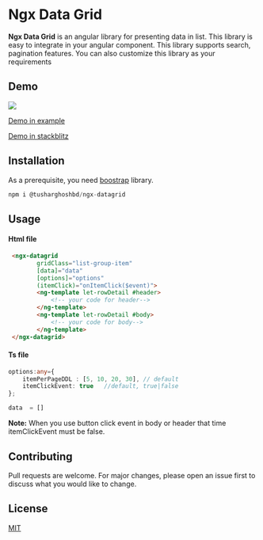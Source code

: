 # Ngx Data Grid

**Ngx Data Grid** is an angular library for presenting data in list. This library is easy to integrate in your angular component. This library supports search, pagination features. You can also customize this library as your requirements

## Demo
![](https://media1.giphy.com/media/PjOmTZRwIyGCH8jzvI/giphy.gif)

[Demo in example](https://tusharghoshbd.github.io/ngx-datagrid/)

[Demo in stackblitz](https://stackblitz.com/edit/ngx-datagrid?file=src/app/app.component.ts)

## Installation

As a prerequisite, you need [boostrap](https://getbootstrap.com/) library.

```ts
npm i @tusharghoshbd/ngx-datagrid
```



## Usage

#### Html file
```html
 <ngx-datagrid 
        gridClass="list-group-item"
        [data]="data"
        [options]="options"
        (itemClick)="onItemClick($event)"> 
        <ng-template let-rowDetail #header>
            <!-- your code for header-->
        </ng-template>
        <ng-template let-rowDetail #body>
            <!-- your code for body-->
        </ng-template>
 </ngx-datagrid>
```

#### Ts file
```ts
options:any={
    itemPerPageDDL : [5, 10, 20, 30], // default
    itemClickEvent: true   //default, true|false
};

data  = []
```

**Note:** When you use button click event in body or header that time itemClickEvent must be false.

## Contributing
Pull requests are welcome. For major changes, please open an issue first to discuss what you would like to change.



## License
[MIT](https://choosealicense.com/licenses/mit/)